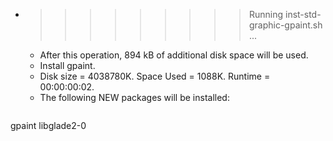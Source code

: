 * >>>>>>>>> Running inst-std-graphic-gpaint.sh ...
  * After this operation, 894 kB of additional disk space will be used.
  * Install gpaint.
  * Disk size = 4038780K. Space Used = 1088K. Runtime = 00:00:00:02.
  * The following NEW packages will be installed:
  ```bash
gpaint libglade2-0
  ```
